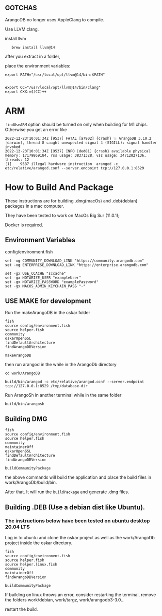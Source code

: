 ## GOTCHAS

ArangoDB no longer uses AppleClang to compile.

Use LLVM clang.

install llvm

```
   brew install llvm@14
```

after you extract in a folder,

place the environment variables:

```
export PATH="/usr/local/opt/llvm@14/bin:$PATH"


export CC="/usr/local/opt/llvm@14/bin/clang"
export CXX:=$(CC)++

```

# ARM

`findUseARM` option should be turned on only when building for M1 chips.
Otherwise you get an error like

```
2022-12-23T10:01:34Z [9537] FATAL [a7902] {crash} 💥 ArangoDB 3.10.2 [darwin], thread 8 caught unexpected signal 4 (SIGILL): signal handler invoked
2022-12-23T10:01:34Z [9537] INFO [ded81] {crash} available physical memory: 17179869184, rss usage: 38371328, vsz usage: 34712027136, threads: 12
[1]    9537 illegal hardware instruction  arangod -c etc/relative/arangod.conf --server.endpoint tcp://127.0.0.1:8529
```

# How to Build And Package

These instructions are for building .dmg(macOs) and .deb(debian) packages in a mac computer.

They have been tested to work on MacOs Big Sur (11.0.1);

Docker is required.

## Environment Variables

config/environment.fish

```
set -xg COMMUNITY_DOWNLOAD_LINK "https://community.arangodb.com"
set -xg ENTERPRISE_DOWNLOAD_LINK "https://enterprise.arangodb.com"

set -gx USE_CCACHE "sccache"
set -gx NOTARIZE_USER "exampleUser"
set -gx NOTARIZE_PASSWORD "examplePassword"
set -gx MACOS_ADMIN_KEYCHAIN_PASS "-"
```

## USE MAKE for development

Run the makeArangoDB in the oskar folder

```
fish
source config/environment.fish
source helper.fish
community
oskarOpenSSL
findDefaultArchitecture
findArangoDBVersion

makeArangoDB
```

then run arangod in the while in the ArangoDb directory

```
cd work/ArangoDB

build/bin/arangod -c etc/relative/arangod.conf --server.endpoint tcp://127.0.0.1:8529 /tmp/database-dir

```

Run ArangoSh in another terminal while in the same folder

```
build/bin/arangosh
```

## Building DMG

```
fish
source config/environment.fish
source helper.fish
community
maintainerOff
oskarOpenSSL
findDefaultArchitecture
findArangoDBVersion

buildCommunityPackage

```

the above commands will build the application and place the build files in work/ArangoDb/build/bin.

After that. It will run the `buildPackage` and generate .dmg files.

## Building .DEB (Use a debian dist like Ubuntu).

### The instructions below have been tested on ubuntu desktop 20.04 LTS

Log in to ubuntu and clone the oskar project as well as the work/ArangoDb project inside the oskar directory.

```
fish
source config/environment.fish
source helper.fish
source helper.linux.fish
community
maintainerOff
findArangoDBVersion

buildCommunityPackage
```

If building on linux throws an error, consider restarting the terminal, remove the folders work/debian, work/targz, work/arangodb3-3.0...

restart the build.
